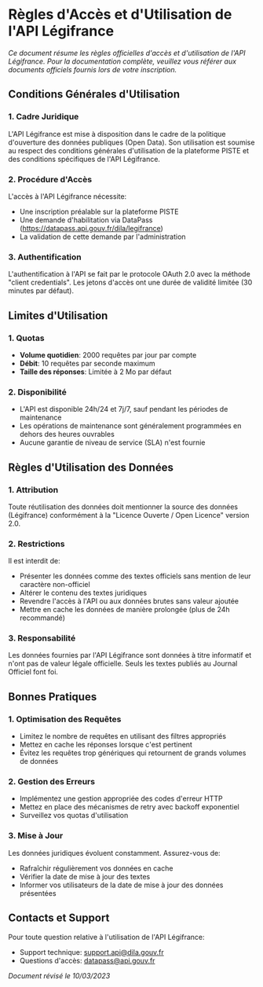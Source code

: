 # Règles d'Accès et d'Utilisation de l'API Légifrance

*Ce document résume les règles officielles d'accès et d'utilisation de l'API Légifrance. Pour la documentation complète, veuillez vous référer aux documents officiels fournis lors de votre inscription.*

## Conditions Générales d'Utilisation

### 1. Cadre Juridique

L'API Légifrance est mise à disposition dans le cadre de la politique d'ouverture des données publiques (Open Data). Son utilisation est soumise au respect des conditions générales d'utilisation de la plateforme PISTE et des conditions spécifiques de l'API Légifrance.

### 2. Procédure d'Accès

L'accès à l'API Légifrance nécessite:
- Une inscription préalable sur la plateforme PISTE
- Une demande d'habilitation via DataPass (https://datapass.api.gouv.fr/dila/legifrance)
- La validation de cette demande par l'administration

### 3. Authentification

L'authentification à l'API se fait par le protocole OAuth 2.0 avec la méthode "client credentials". Les jetons d'accès ont une durée de validité limitée (30 minutes par défaut).

## Limites d'Utilisation

### 1. Quotas

- **Volume quotidien**: 2000 requêtes par jour par compte
- **Débit**: 10 requêtes par seconde maximum
- **Taille des réponses**: Limitée à 2 Mo par défaut

### 2. Disponibilité

- L'API est disponible 24h/24 et 7j/7, sauf pendant les périodes de maintenance
- Les opérations de maintenance sont généralement programmées en dehors des heures ouvrables
- Aucune garantie de niveau de service (SLA) n'est fournie

## Règles d'Utilisation des Données

### 1. Attribution

Toute réutilisation des données doit mentionner la source des données (Légifrance) conformément à la "Licence Ouverte / Open Licence" version 2.0.

### 2. Restrictions

Il est interdit de:
- Présenter les données comme des textes officiels sans mention de leur caractère non-officiel
- Altérer le contenu des textes juridiques
- Revendre l'accès à l'API ou aux données brutes sans valeur ajoutée
- Mettre en cache les données de manière prolongée (plus de 24h recommandé)

### 3. Responsabilité

Les données fournies par l'API Légifrance sont données à titre informatif et n'ont pas de valeur légale officielle. Seuls les textes publiés au Journal Officiel font foi.

## Bonnes Pratiques

### 1. Optimisation des Requêtes

- Limitez le nombre de requêtes en utilisant des filtres appropriés
- Mettez en cache les réponses lorsque c'est pertinent
- Évitez les requêtes trop génériques qui retournent de grands volumes de données

### 2. Gestion des Erreurs

- Implémentez une gestion appropriée des codes d'erreur HTTP
- Mettez en place des mécanismes de retry avec backoff exponentiel
- Surveillez vos quotas d'utilisation

### 3. Mise à Jour

Les données juridiques évoluent constamment. Assurez-vous de:
- Rafraîchir régulièrement vos données en cache
- Vérifier la date de mise à jour des textes
- Informer vos utilisateurs de la date de mise à jour des données présentées

## Contacts et Support

Pour toute question relative à l'utilisation de l'API Légifrance:
- Support technique: support.api@dila.gouv.fr
- Questions d'accès: datapass@api.gouv.fr

*Document révisé le 10/03/2023* 
